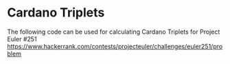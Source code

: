 # Cardano Triplets
The following code can be used for calculating Cardano Triplets for Project Euler #251
https://www.hackerrank.com/contests/projecteuler/challenges/euler251/problem
